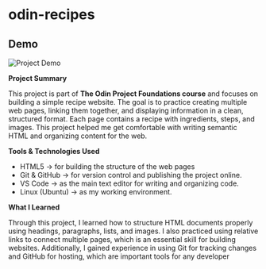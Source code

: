 # odin-recipes
## Demo

![Project Demo](./images/Demo.gif)

<strong>Project Summary</strong>

This project is part of <strong>The Odin Project Foundations course</strong> and focuses on building a simple recipe website. The goal is to practice creating multiple web pages, linking them together, and displaying information in a clean, structured format. Each page contains a recipe with ingredients, steps, and images. This project helped me get comfortable with writing semantic HTML and organizing content for the web.

<strong>Tools & Technologies Used</strong>

<ul>
   <li>HTML5 → for building the structure of the web pages</li>
   <li>Git & GitHub → for version control and publishing the project online.</li>
   <li>VS Code → as the main text editor for writing and organizing code.</li>
   <li>Linux (Ubuntu) → as my working environment.</li>
</ul>

<strong>What I Learned</strong>

Through this project, I learned how to structure HTML documents properly using headings, paragraphs, lists, and images. I also practiced using relative links to connect multiple pages, which is an essential skill for building websites. Additionally, I gained experience in using Git for tracking changes and GitHub for hosting, which are important tools for any developer